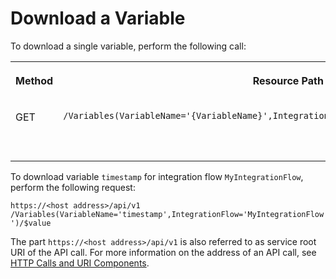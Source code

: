 <!-- loio94e6799d9fe04aac8e6c6862bd860c99 -->

# Download a Variable



To download a single variable, perform the following call:


<table>
<tr>
<th valign="top">

Method



</th>
<th valign="top">

Resource Path



</th>
<th valign="top">

Purpose



</th>
</tr>
<tr>
<td valign="top">

GET



</td>
<td valign="top">

 `​/Variables(VariableName='{VariableName}',IntegrationFlow='{IntegrationFlowName}')/$value` 



</td>
<td valign="top">

Downloads a single variable.



</td>
</tr>
</table>

To download variable `timestamp` for integration flow `MyIntegrationFlow`, perform the following request:

`https://<host address>/api/v1​/Variables(VariableName='timestamp',IntegrationFlow='MyIntegrationFlow')/$value`

The part `https://<host address>/api/v1` is also referred to as service root URI of the API call. For more information on the address of an API call, see [HTTP Calls and URI Components](http-calls-and-uri-components-ca75e12.md).

